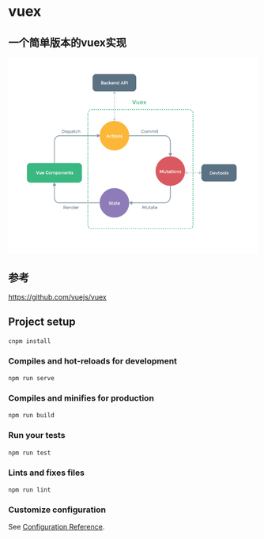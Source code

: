 # vuex
## 一个简单版本的vuex实现
![vuex](https://raw.githubusercontent.com/vuejs/vuex/dev/docs/.vuepress/public/vuex.png)

## 参考
<https://github.com/vuejs/vuex>

## Project setup
```
cnpm install
```

### Compiles and hot-reloads for development
```
npm run serve
```

### Compiles and minifies for production
```
npm run build
```

### Run your tests
```
npm run test
```

### Lints and fixes files
```
npm run lint
```

### Customize configuration
See [Configuration Reference](https://cli.vuejs.org/config/).
